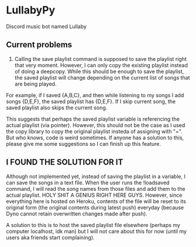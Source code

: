 # LullabyPy
Discord music bot named Lullaby

## Current problems
1. Calling the save playlist command is supposed to save the playlist right that very moment. However, I can only copy the existing playlist instead of doing a deepcopy. While this should be enough to save the playlist, the saved playlist will change depending on the current list of songs that are being played.

For example, if I saved {A,B,C}, and then while listening to my songs I add songs {D,E,F}, the saved playlist has {D,E,F}. If I skip current song, the saved playlist also skips the current song.

This suggests that perhaps the saved playlist variable is referencing the actual playlist (via pointer). However, this should not be the case as I used the copy library to copy the original playlist insteda of assigning with "=". But who knows, code is weird sometimes. If anyone has a solution to this, please give me some suggestions so I can finish up this feature.

## I FOUND THE SOLUTION FOR IT
Although not implemented yet, instead of saving the playlist in a variable, I can save the songs in a text file. When the user runs the !loadsaved command, I will read the song names from those files and add them to the actual playlist. HOLY SHIT A GENIUS RIGHT HERE GUYS. However, since everything here is hosted on Heroku, contents of the file will be reset to its original form (the original contents during latest push) everyday (because Dyno cannot retain overwritten changes made after push).

A solution to this is to host the saved playlist file elsewhere (perhaps my computer localhost, idk man) but I will not care about this for now (until my users aka friends start complaining).

